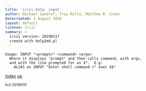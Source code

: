 ```yaml
---
title: 'ircii help: input'
author: Michael Sandrof, Troy Rollo, Matthew R. Green
datecreated: 3 August 2020
layout: default
license: ircii
summary: >
  ircii version: 20190117
  create with help2md.pl
---
```

```
Usage: INPUT "<prompt>" <command> <args>
  Where it displays "prompt" and then calls command, with args,
  and with the line prompted for as $*.  E.g:
    ALIAS ex INPUT "Enter shell command >" exec $$*
```

[index](index.html)
[up](..)

<small> ircii 20190117 </small>
